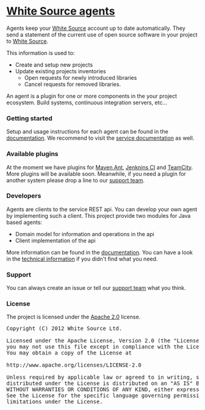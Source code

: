 [White Source agents][1]
===================

Agents keep your [White Source][2] account up to date automatically.
They send a statement of the current use of open source software in your project to [White Source][2].

This information is used to:
 
 * Create and setup new projects
 * Update existing projects inventories
    * Open requests for newly introduced libraries
    * Cancel requests for removed libraries.

An agent is a plugin for one or more components in the your project ecosystem. Build systems, continuous integration servers, etc...

### Getting started
Setup and usage instructions for each agent can be found in the [documentation][1].
We recommend to visit the [service documentation][7] as well.

### Available plugins
At the moment we have plugins for [Maven][3],[Ant][10], [Jenknins CI][4] and [TeamCity][5].
More plugins will be available soon. 
Meanwhile, if you need a plugin for another system please drop a line to our [support team][6].

### Developers
Agents are clients to the service REST api. You can develop your own agent by implementing such a client.
This project provide two modules for Java based agents:

 * Domain model for information and operations in the api
 * Client implementation of the api
 
More information can be found in the [documentation][1]. 
You can have a look in the [technical information][9] if you didn't find what you need.

### Support
You can always create an issue or tell our [support team][6] what you think.

### License
The project is licensed under the [Apache 2.0][8] license.
<pre>
Copyright (C) 2012 White Source Ltd.

Licensed under the Apache License, Version 2.0 (the "License");
you may not use this file except in compliance with the License.
You may obtain a copy of the License at

http://www.apache.org/licenses/LICENSE-2.0

Unless required by applicable law or agreed to in writing, software
distributed under the License is distributed on an "AS IS" BASIS,
WITHOUT WARRANTIES OR CONDITIONS OF ANY KIND, either express or implied.
See the License for the specific language governing permissions and
limitations under the License.
</pre>

[1]: http://docs.whitesourcesoftware.com/display/docs/Agents
[2]: http://www.whitesourcesoftware.com
[3]: http://www.github.com/whitesource/maven-plugin
[4]: http://www.github.com/whitesource/jenkins-whitesource-plugin
[5]: http://www.github.com/whitesource/teamcity-plugin
[6]: mailto:support@whitesourcesoftware.com
[7]: http://docs.whitesourcesoftware.com/display/serviceDocs/Home
[8]: http://www.apache.org/licenses/LICENSE-2.0.html
[9]: http://whitesource.github.com/agents
[10]: http://www.github.com/whitesource/ant-plugin
